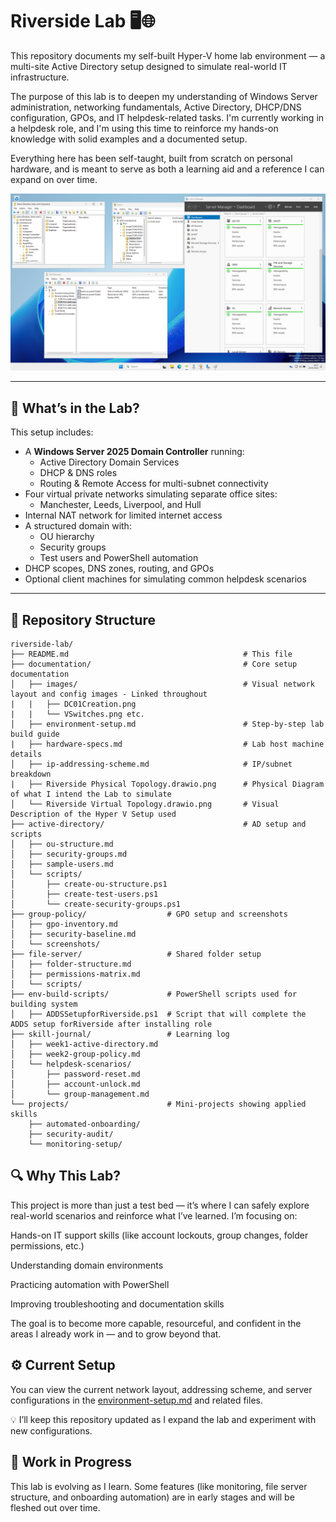 # Riverside Lab 🖥️🌐

This repository documents my self-built Hyper-V home lab environment — a multi-site Active Directory setup designed to simulate real-world IT infrastructure. 

The purpose of this lab is to deepen my understanding of Windows Server administration, networking fundamentals, Active Directory, DHCP/DNS configuration, GPOs, and IT helpdesk-related tasks. I'm currently working in a helpdesk role, and I'm using this time to reinforce my hands-on knowledge with solid examples and a documented setup.

Everything here has been self-taught, built from scratch on personal hardware, and is meant to serve as both a learning aid and a reference I can expand on over time.

![DC01](documentation/images/DC01.png)

---

## 🧰 What’s in the Lab?

This setup includes:

- A **Windows Server 2025 Domain Controller** running:
  - Active Directory Domain Services
  - DHCP & DNS roles
  - Routing & Remote Access for multi-subnet connectivity
- Four virtual private networks simulating separate office sites:
  - Manchester, Leeds, Liverpool, and Hull
- Internal NAT network for limited internet access
- A structured domain with:
  - OU hierarchy
  - Security groups
  - Test users and PowerShell automation
- DHCP scopes, DNS zones, routing, and GPOs
- Optional client machines for simulating common helpdesk scenarios

---

## 📁 Repository Structure

```plaintext
riverside-lab/
├── README.md                                       # This file
├── documentation/                                  # Core setup documentation
│   ├── images/                                     # Visual network layout and config images - Linked throughout
|   |   ├── DC01Creation.png
|   |   └── VSwitches.png etc.
│   ├── environment-setup.md                        # Step-by-step lab build guide
|   ├── hardware-specs.md                           # Lab host machine details
│   ├── ip-addressing-scheme.md                     # IP/subnet breakdown
|   ├── Riverside Physical Topology.drawio.png      # Physical Diagram of what I intend the Lab to simulate
│   └── Riverside Virtual Topology.drawio.png       # Visual Description of the Hyper V Setup used
├── active-directory/                               # AD setup and scripts
│   ├── ou-structure.md
│   ├── security-groups.md
│   ├── sample-users.md
│   └── scripts/
│       ├── create-ou-structure.ps1
│       ├── create-test-users.ps1
│       └── create-security-groups.ps1
├── group-policy/                  # GPO setup and screenshots
│   ├── gpo-inventory.md
│   ├── security-baseline.md
│   └── screenshots/
├── file-server/                   # Shared folder setup
│   ├── folder-structure.md
│   ├── permissions-matrix.md
│   └── scripts/
├── env-build-scripts/             # PowerShell scripts used for building system
│   ├── ADDSSetupforRiverside.ps1  # Script that will complete the ADDS setup forRiverside after installing role
├── skill-journal/                 # Learning log
│   ├── week1-active-directory.md
│   ├── week2-group-policy.md
│   └── helpdesk-scenarios/
│       ├── password-reset.md
│       ├── account-unlock.md
│       └── group-management.md
└── projects/                      # Mini-projects showing applied skills
    ├── automated-onboarding/
    ├── security-audit/
    └── monitoring-setup/
```

## 🔍 Why This Lab?

This project is more than just a test bed — it’s where I can safely explore real-world scenarios and reinforce what I’ve learned. I’m focusing on:

Hands-on IT support skills (like account lockouts, group changes, folder permissions, etc.)

Understanding domain environments

Practicing automation with PowerShell

Improving troubleshooting and documentation skills

The goal is to become more capable, resourceful, and confident in the areas I already work in — and to grow beyond that.

## ⚙️ Current Setup
You can view the current network layout, addressing scheme, and server configurations in the [environment-setup.md](documentation/environment-setup.md) and related files.

💡 I’ll keep this repository updated as I expand the lab and experiment with new configurations.

## 🚧 Work in Progress
This lab is evolving as I learn. Some features (like monitoring, file server structure, and onboarding automation) are in early stages and will be fleshed out over time.